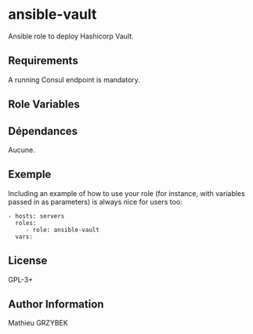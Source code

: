 ansible-vault
=============

Ansible role to deploy Hashicorp Vault.

Requirements
------------

A running Consul endpoint is mandatory.

Role Variables
--------------


Dépendances
-----------

Aucune.

Exemple
-------

Including an example of how to use your role (for instance, with variables passed in as parameters) is always nice for users too:

    - hosts: servers
      roles:
         - role: ansible-vault
      vars:
         

License
-------

GPL-3+

Author Information
------------------

Mathieu GRZYBEK
